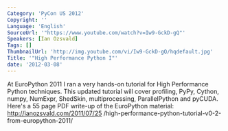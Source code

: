 ```yaml
---
Category: 'PyCon US 2012'
Copyright: ''
Language: 'English'
SourceUrl: '"https://www.youtube.com/watch?v=Iw9-GckD-gQ"'
Speakers: [Ian Ozsvald]
Tags: []
ThumbnailUrl: 'http://img.youtube.com/vi/Iw9-GckD-gQ/hqdefault.jpg'
Title: '"High Performance Python I"'
date: '2012-03-08'
---
```

At EuroPython 2011 I ran a very hands-on tutorial for High Performance Python
techniques. This updated tutorial will cover profiling, PyPy, Cython, numpy,
NumExpr, ShedSkin, multiprocessing, ParallelPython and pyCUDA. Here's a 55
page PDF write-up of the EuroPython material: http://ianozsvald.com/2011/07/25
/high-performance-python-tutorial-v0-2-from-europython-2011/

